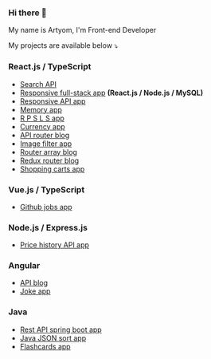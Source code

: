 ### Hi there 👋

My name is Artyom, I'm Front-end Developer

<!--✨ How to reach me: [LinkedIn](https://www.linkedin.com/in//)<br><br>-->

My projects are available below ⤵️
      
### React.js / TypeScript
- [Search API](https://github.com/artyom-n/search-api)
- [Responsive full-stack app](https://github.com/artyom-n/client-server-app) <b>(React.js / Node.js / MySQL)</b>
- [Responsive API app](https://github.com/artyom-n/sonarworks)
- [Memory app](https://github.com/artyom-n/memory-game)
- [R P S L S app](https://github.com/artyom-n/rock-paper)
- [Currency app](https://github.com/artyom-n/currency-app)
- [API router blog](https://github.com/artyom-n/api-blog)
- [Image filter app](https://github.com/artyom-n/image-app)
- [Router array blog](https://github.com/artyom-n/router-blog)
- [Redux router blog](https://github.com/artyom-n/redux-blog)
- [Shopping carts app](https://github.com/artyom-n/shop-carts)

### Vue.js / TypeScript
- [Github jobs app](https://github.com/artyom-n/dev-challenges)
 
### Node.js / Express.js
- [Price history API app](https://github.com/artyom-n/coindesk)          
       
### Angular
- [API blog](https://github.com/artyom-n/ricky-morty)
- [Joke app](https://github.com/artyom-n/joke-app)
      
### Java
- [Rest API spring boot app](https://github.com/artyom-n/rest-spring-boot)
- [Java JSON sort app](https://github.com/artyom-n/java-json-sort)
- [Flashcards app](https://github.com/artyom-n/flashcards-in-java)
